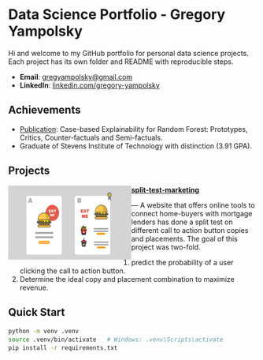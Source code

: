 # Data Science Portfolio - Gregory Yampolsky

Hi and welcome to my GitHub portfolio for personal data science projects. Each project has its own folder and README with reproducible steps.

- **Email**: [gregyampolsky@gmail.com](gregyampolsky@gmail.com)
- **LinkedIn**: [linkedin.com/gregory-yampolsky](https://www.linkedin.com/in/gregory-yampolsky-042159172/)

## Achievements
- [Publication](https://arxiv.org/abs/2408.06679): Case-based Explainability for Random Forest: Prototypes, Critics, Counter-factuals and Semi-factuals.
- Graduate of Stevens Institute of Technology with distinction (3.91 GPA).

## Projects
<img align="left" width="250" height="150" src=./Images/a_bsplittesting.jpg> **[split-test-marketing](./split-test-marketing)**

 — A website that offers online tools to connect home-buyers with mortgage lenders has done a split test on different call to action button copies and placements.  The goal of this project was two-fold.  

 1. predict the probability of a user clicking the call to action button.
 2. Determine the ideal copy and placement combination to maximize revenue.

## Quick Start
```bash
python -m venv .venv
source .venv/bin/activate   # Windows: .venv\Scripts\activate
pip install -r requirements.txt
```
